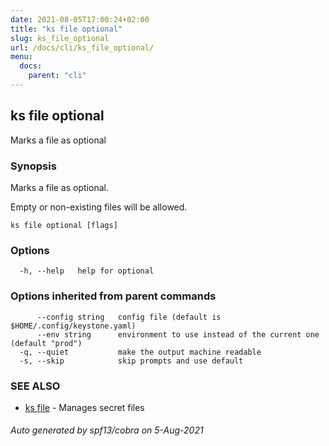 ```yaml
---
date: 2021-08-05T17:00:24+02:00
title: "ks file optional"
slug: ks_file_optional
url: /docs/cli/ks_file_optional/
menu:
  docs:
    parent: "cli"
---
```

## ks file optional

Marks a file as optional

### Synopsis

Marks a file as optional.

Empty or non-existing files will be allowed.


```
ks file optional [flags]
```

### Options

```
  -h, --help   help for optional
```

### Options inherited from parent commands

```
      --config string   config file (default is $HOME/.config/keystone.yaml)
      --env string      environment to use instead of the current one (default "prod")
  -q, --quiet           make the output machine readable
  -s, --skip            skip prompts and use default
```

### SEE ALSO

* [ks file](/docs/cli/ks_file/)	 - Manages secret files

###### Auto generated by spf13/cobra on 5-Aug-2021

